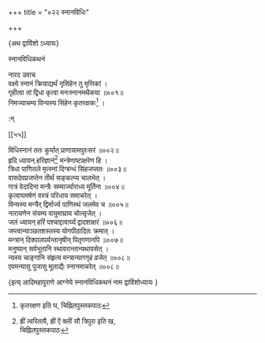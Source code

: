 +++
title = "०२२ स्नानविधिः"

+++

\{अथ द्वाविंशो ऽध्यायः\}

स्नानविधिकथनं  
    
नारद उवाच  
वक्ष्ये स्नानं क्रियाद्यर्थं नृसिंहेन तु मृत्तिकां   ।  
गृहीत्वा तां द्विधा कृत्वा मनःस्नानमथैकया   ॥००१॥  
निमज्याचम्य विन्यस्य सिंहेन कृतरक्षकः[^२] ।  
    
:न्  
    
[^१]: ह्रीं त्वरितायै, ह्रीं ऐं क्लीं सौ त्रिपुरा इति ख,  
चिह्नितपुस्तकपाठः  
    
[^२]: कृतरक्षण इति घ, चिह्नितपुस्तकपाठः  

[[५५]]
    
विधिस्नानं ततः कुर्यात् प्राणायामपुरःसरं   ॥००२॥  
हृदि ध्यायन् हरिज्ञानं[^१] मन्त्रेणाष्टाक्षरेण हि   ।  
त्रिधा पाणितले मृत्स्नां दिग्बन्धं सिंहजप्ततः   ॥००३॥  
वासदेवप्रजप्तेन तीर्थं सङ्कल्प्य चालभेत् ।  
गात्रं वेदादिना मन्त्रैः सम्मार्ज्याराध्य मूर्तिना   ॥००४॥  
कृत्वाघमर्षणं वस्त्रं परिधाय समाचरेत् ।  
विन्यस्य मन्त्रैर् द्विर्मार्ज्य पाणिस्थं जलमेव च ॥००५॥  
नारायणेन संयम्य वायुमाघ्राय चोत्सृजेत् ।  
जलं ध्यायन् हरिं पश्चाद्दत्वार्घ्यं द्वादशाक्षरं   ॥००६॥  
जप्त्वान्याञ्छतशस्तस्य योगपीठादितः क्रमात् ।  
मन्त्रान् दिक्पालपर्यन्तानृषीन् पितृगणानपि ॥००७॥  
मनुष्यान् सर्वभूतानि स्थावरान्तान्यथावसेत् ।  
न्यस्य चाङ्गानि संहृत्य मन्त्रान्यागगृहं व्रजेत्   ॥००८॥  
एवमन्यासु पूजासु मूलाद्यैः स्नानमाचरेत् ॥००८॥

\{इत्य् आदिमहापुराणे आग्नेये स्नानविधिकथनं नाम द्वाविंशोध्यायः  }
    